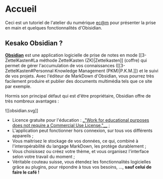 # Accueil

Ceci est un tutoriel de l'atelier du numérique [ec@m](https://www.ecmorlaix.fr) pour présenter la prise en main et quelques fonctionnalités d'Obisidian.

## Kesako Obsidian ?

**[Obsidian](https://obsidian.md/)** est une application logicielle de prise de notes en mode [[3-ZettelKasten#La méthode ZettelKasten (ZK)|Zettelkasten]] (coffre) qui permet de gérer l'accumulation de vos connaissances ([[3-ZettelKasten#Personnal Knowledge Management (PKM)|P.K.M.]]) et le suivi de vos projets.
Avec l'éditeur de MarkDown d'Obsidian,  vous pourrez très facilement produire et publier des documents multimédia tels que ce site par exemple.

Hormis son principal défaut qui est d'être propriétaire, Obsidian offre de très nombreux avantages :

![[obsidian.svg]]

- Licence gratuite pour l'éducation : [ _"Work for educational purposes does not require a Commercial Use License."__](https://obsidian.md/eula) ;
- L'application peut fonctionner hors connexion, sur tous vos différents appareils ;
- Vous maitrisez le stockage de vos données, ce qui, combiné à l'interopérabilité du langage MarkDown, les protège durablement ;
- Vous choisissez ou créez votre thème, et vous organisez l'interface selon votre travail du moment ;
- Véritable couteau suisse, vous étendez les fonctionnalités logicielles grâce au plugins, pour répondre à tous vos besoins, …, **sauf celui de faire le café !**
